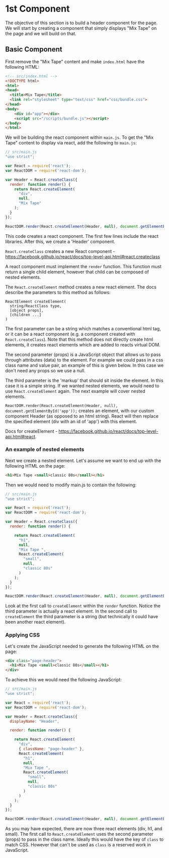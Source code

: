# 1st Component

The objective of this section is to build a header component for the page. We will start by creating a component that simply displays "Mix Tape" on the page and we will build on that.


## Basic Component

First remove the "Mix Tape" content and make `index.html` have the following HTML:

```html
<!-- src/index.html -->
<!DOCTYPE html>
<html>
<head>
  <title>Mix Tape</title>
  <link rel="stylesheet" type="text/css" href="css/bundle.css">
</head>
<body>  
    <div id="app"></div>
    <script src="/scripts/bundle.js"></script>
</body>
</html>
```

We will be building the react component within `main.js`. To get the "Mix Tape" content to display via react, add the following to `main.js`:

```js
// src/main.js
"use strict";

var React = require('react');
var ReactDOM = require('react-dom');

var Header = React.createClass({
  render: function render() {
    return React.createElement(
      "div",
      null,
      "Mix Tape"
    );
  }
});

ReactDOM.render(React.createElement(Header, null), document.getElementById('app'));
```

This code creates a react component. The first few lines include the react libraries. After this, we create a 'Header' component.

`React.createClass` creates a new React component - https://facebook.github.io/react/docs/top-level-api.html#react.createclass

A react component must implement the `render` function. This function must return a single child element, however that child can be composed of nested elements.

The `React.createElement` method creates a new react element. The docs describe the parameters to this method as follows:

```
ReactElement createElement(
  string/ReactClass type,
  [object props],
  [children ...]
)
```

The first parameter can be a string which matches a conventional html tag, or it can be a react component (e.g. a component created with `React.createClass`). Note that this method does not directly create html elements, it creates react elements which are added to reacts virtual DOM.

The second parameter (props) is a JavaScript object that allows us to pass through attributes (data) to the element. For example we could pass in a css class name and value pair, an example of this is given below. In this case we don't need any props so we use a null.

The third parameter is the 'markup' that should sit inside the element. In this case it is a simple string. If we wanted nested elements, we would need to use `React.createElement` again. The next example will cover nested elements.

`ReactDOM.render(React.createElement(Header, null), document.getElementById('app'));` creates an element, with our custom component Header (as opposed to an html string). React will then replace the specified element (div with an id of 'app') with this element.

Docs for createElement - https://facebook.github.io/react/docs/top-level-api.html#react. 

### An example of nested elements

Next we create a nested element. Let's assume we want to end up with the following HTML on the page:

```html
<h1>Mix Tape <small>classic 80s</small></h1>
```

Then we would need to modify main.js to contain the following:

```js
// src/main.js
"use strict";

var React = require('react');
var ReactDOM = require('react-dom');

var Header = React.createClass({
  render: function render() {

    return React.createElement(
      "h1",
      null,
      "Mix Tape ",
      React.createElement(
        "small",
        null,
        "classic 80s"
      )
    );
  }
});

ReactDOM.render(React.createElement(Header, null), document.getElementById('app'));
```

Look at the first call to `createElement` within the `render` function. Notice the third parameter is actually a react element. In the second call to `createElement` the third parameter is a string (but technically it could have been another react element).


### Applying CSS

Let's create the JavaScript needed to generate the following HTML on the page:

```html
<div class="page-header">
  <h1>Mix Tape <small>classic 80s</small></h1>
</div>
```

To achieve this we would need the following JavaScript:


```js
// src/main.js
"use strict";

var React = require('react');
var ReactDOM = require('react-dom');

var Header = React.createClass({
  displayName: "Header",

  render: function render() {

    return React.createElement(
      "div",
      { className: "page-header" },
      React.createElement(
        "h1",
        null,
        "Mix Tape ",
        React.createElement(
          "small",
          null,
          "classic 80s"
        )
      )
    );
  }
});

ReactDOM.render(React.createElement(Header, null), document.getElementById('app'));
```

As you may have expected, there are now three react elements (div, h1, and small). The first call to `React.createElement` uses the second parameter (props) to pass in the class name. Ideally this would have the key of `class` to match CSS. However that can't be used as `class` is a reserved work in JavaScript.



















